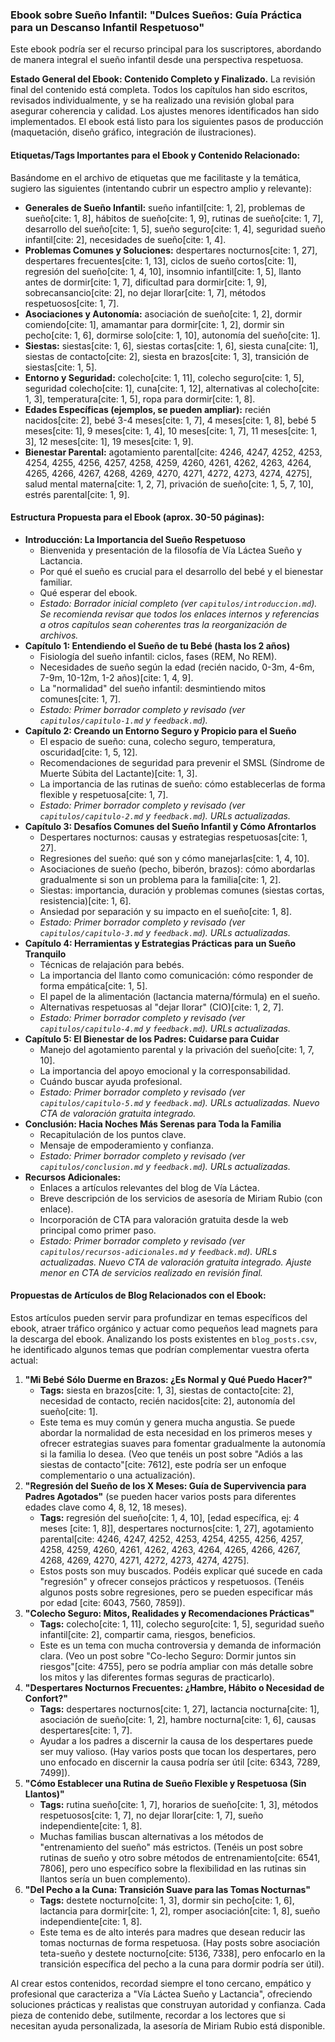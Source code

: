 ### **Ebook sobre Sueño Infantil: "Dulces Sueños: Guía Práctica para un Descanso Infantil Respetuoso"**

Este ebook podría ser el recurso principal para los suscriptores, abordando de manera integral el sueño infantil desde una perspectiva respetuosa.

**Estado General del Ebook: Contenido Completo y Finalizado.**
La revisión final del contenido está completa. Todos los capítulos han sido escritos, revisados individualmente, y se ha realizado una revisión global para asegurar coherencia y calidad. Los ajustes menores identificados han sido implementados. El ebook está listo para los siguientes pasos de producción (maquetación, diseño gráfico, integración de ilustraciones).

#### **Etiquetas/Tags Importantes para el Ebook y Contenido Relacionado:**

Basándome en el archivo de etiquetas que me facilitaste y la temática, sugiero las siguientes (intentando cubrir un espectro amplio y relevante):

* **Generales de Sueño Infantil:** sueño infantil[cite: 1, 2], problemas de sueño[cite: 1, 8], hábitos de sueño[cite: 1, 9], rutinas de sueño[cite: 1, 7], desarrollo del sueño[cite: 1, 5], sueño seguro[cite: 1, 4], seguridad sueño infantil[cite: 2], necesidades de sueño[cite: 1, 4].
* **Problemas Comunes y Soluciones:** despertares nocturnos[cite: 1, 27], despertares frecuentes[cite: 1, 13], ciclos de sueño cortos[cite: 1], regresión del sueño[cite: 1, 4, 10], insomnio infantil[cite: 1, 5], llanto antes de dormir[cite: 1, 7], dificultad para dormir[cite: 1, 9], sobrecansancio[cite: 2], no dejar llorar[cite: 1, 7], métodos respetuosos[cite: 1, 7].
* **Asociaciones y Autonomía:** asociación de sueño[cite: 1, 2], dormir comiendo[cite: 1], amamantar para dormir[cite: 1, 2], dormir sin pecho[cite: 1, 6], dormirse solo[cite: 1, 10], autonomía del sueño[cite: 1].
* **Siestas:** siestas[cite: 1, 6], siestas cortas[cite: 1, 6], siesta cuna[cite: 1], siestas de contacto[cite: 2], siesta en brazos[cite: 1, 3], transición de siestas[cite: 1, 5].
* **Entorno y Seguridad:** colecho[cite: 1, 11], colecho seguro[cite: 1, 5], seguridad colecho[cite: 1], cuna[cite: 1, 12], alternativas al colecho[cite: 1, 3], temperatura[cite: 1, 5], ropa para dormir[cite: 1, 8].
* **Edades Específicas (ejemplos, se pueden ampliar):** recién nacidos[cite: 2], bebé 3-4 meses[cite: 1, 7], 4 meses[cite: 1, 8], bebé 5 meses[cite: 1], 9 meses[cite: 1, 4], 10 meses[cite: 1, 7], 11 meses[cite: 1, 3], 12 meses[cite: 1], 19 meses[cite: 1, 9].
* **Bienestar Parental:** agotamiento parental[cite: 4246, 4247, 4252, 4253, 4254, 4255, 4256, 4257, 4258, 4259, 4260, 4261, 4262, 4263, 4264, 4265, 4266, 4267, 4268, 4269, 4270, 4271, 4272, 4273, 4274, 4275], salud mental materna[cite: 1, 2, 7], privación de sueño[cite: 1, 5, 7, 10], estrés parental[cite: 1, 9].

#### **Estructura Propuesta para el Ebook (aprox. 30-50 páginas):**

* **Introducción: La Importancia del Sueño Respetuoso**
    * Bienvenida y presentación de la filosofía de Vía Láctea Sueño y Lactancia.
    * Por qué el sueño es crucial para el desarrollo del bebé y el bienestar familiar.
    * Qué esperar del ebook.
    * *Estado: Borrador inicial completo (ver `capitulos/introduccion.md`). Se recomienda revisar que todos los enlaces internos y referencias a otros capítulos sean coherentes tras la reorganización de archivos.*
* **Capítulo 1: Entendiendo el Sueño de tu Bebé (hasta los 2 años)**
    * Fisiología del sueño infantil: ciclos, fases (REM, No REM).
    * Necesidades de sueño según la edad (recién nacido, 0-3m, 4-6m, 7-9m, 10-12m, 1-2 años)[cite: 1, 4, 9].
    * La "normalidad" del sueño infantil: desmintiendo mitos comunes[cite: 1, 7].
    * *Estado: Primer borrador completo y revisado (ver `capitulos/capitulo-1.md` y `feedback.md`).*
* **Capítulo 2: Creando un Entorno Seguro y Propicio para el Sueño**
    * El espacio de sueño: cuna, colecho seguro, temperatura, oscuridad[cite: 1, 5, 12].
    * Recomendaciones de seguridad para prevenir el SMSL (Síndrome de Muerte Súbita del Lactante)[cite: 1, 3].
    * La importancia de las rutinas de sueño: cómo establecerlas de forma flexible y respetuosa[cite: 1, 7].
    * *Estado: Primer borrador completo y revisado (ver `capitulos/capitulo-2.md` y `feedback.md`). URLs actualizadas.*
* **Capítulo 3: Desafíos Comunes del Sueño Infantil y Cómo Afrontarlos**
    * Despertares nocturnos: causas y estrategias respetuosas[cite: 1, 27].
    * Regresiones del sueño: qué son y cómo manejarlas[cite: 1, 4, 10].
    * Asociaciones de sueño (pecho, biberón, brazos): cómo abordarlas gradualmente si son un problema para la familia[cite: 1, 2].
    * Siestas: importancia, duración y problemas comunes (siestas cortas, resistencia)[cite: 1, 6].
    * Ansiedad por separación y su impacto en el sueño[cite: 1, 8].
    * *Estado: Primer borrador completo y revisado (ver `capitulos/capitulo-3.md` y `feedback.md`). URLs actualizadas.*
* **Capítulo 4: Herramientas y Estrategias Prácticas para un Sueño Tranquilo**
    * Técnicas de relajación para bebés.
    * La importancia del llanto como comunicación: cómo responder de forma empática[cite: 1, 5].
    * El papel de la alimentación (lactancia materna/fórmula) en el sueño.
    * Alternativas respetuosas al "dejar llorar" (CIO)[cite: 1, 2, 7].
    * *Estado: Primer borrador completo y revisado (ver `capitulos/capitulo-4.md` y `feedback.md`). URLs actualizadas.*
* **Capítulo 5: El Bienestar de los Padres: Cuidarse para Cuidar**
    * Manejo del agotamiento parental y la privación del sueño[cite: 1, 7, 10].
    * La importancia del apoyo emocional y la corresponsabilidad.
    * Cuándo buscar ayuda profesional.
    * *Estado: Primer borrador completo y revisado (ver `capitulos/capitulo-5.md` y `feedback.md`). URLs actualizadas. Nuevo CTA de valoración gratuita integrado.*
* **Conclusión: Hacia Noches Más Serenas para Toda la Familia**
    * Recapitulación de los puntos clave.
    * Mensaje de empoderamiento y confianza.
    * *Estado: Primer borrador completo y revisado (ver `capitulos/conclusion.md` y `feedback.md`). URLs actualizadas.*
* **Recursos Adicionales:**
    * Enlaces a artículos relevantes del blog de Vía Láctea.
    * Breve descripción de los servicios de asesoría de Miriam Rubio (con enlace).
    * Incorporación de CTA para valoración gratuita desde la web principal como primer paso.
    * *Estado: Primer borrador completo y revisado (ver `capitulos/recursos-adicionales.md` y `feedback.md`). URLs actualizadas. Nuevo CTA de valoración gratuita integrado. Ajuste menor en CTA de servicios realizado en revisión final.*

#### **Propuestas de Artículos de Blog Relacionados con el Ebook:**

Estos artículos pueden servir para profundizar en temas específicos del ebook, atraer tráfico orgánico y actuar como pequeños lead magnets para la descarga del ebook. Analizando los posts existentes en `blog_posts.csv`, he identificado algunos temas que podrían complementar vuestra oferta actual:

1.  **"Mi Bebé Sólo Duerme en Brazos: ¿Es Normal y Qué Puedo Hacer?"**
    * **Tags:** siesta en brazos[cite: 1, 3], siestas de contacto[cite: 2], necesidad de contacto, recién nacidos[cite: 2], autonomía del sueño[cite: 1].
    * Este tema es muy común y genera mucha angustia. Se puede abordar la normalidad de esta necesidad en los primeros meses y ofrecer estrategias suaves para fomentar gradualmente la autonomía si la familia lo desea. (Veo que tenéis un post sobre "Adiós a las siestas de contacto"[cite: 7612], este podría ser un enfoque complementario o una actualización).
2.  **"Regresión del Sueño de los X Meses: Guía de Supervivencia para Padres Agotados"** (se pueden hacer varios posts para diferentes edades clave como 4, 8, 12, 18 meses).
    * **Tags:** regresión del sueño[cite: 1, 4, 10], [edad específica, ej: 4 meses [cite: 1, 8]], despertares nocturnos[cite: 1, 27], agotamiento parental[cite: 4246, 4247, 4252, 4253, 4254, 4255, 4256, 4257, 4258, 4259, 4260, 4261, 4262, 4263, 4264, 4265, 4266, 4267, 4268, 4269, 4270, 4271, 4272, 4273, 4274, 4275].
    * Estos posts son muy buscados. Podéis explicar qué sucede en cada "regresión" y ofrecer consejos prácticos y respetuosos. (Tenéis algunos posts sobre regresiones, pero se pueden especificar más por edad [cite: 6043, 7560, 7859]).
3.  **"Colecho Seguro: Mitos, Realidades y Recomendaciones Prácticas"**
    * **Tags:** colecho[cite: 1, 11], colecho seguro[cite: 1, 5], seguridad sueño infantil[cite: 2], compartir cama, riesgos, beneficios.
    * Este es un tema con mucha controversia y demanda de información clara. (Veo un post sobre "Co-lecho Seguro: Dormir juntos sin riesgos"[cite: 4755], pero se podría ampliar con más detalle sobre los mitos y las diferentes formas seguras de practicarlo).
4.  **"Despertares Nocturnos Frecuentes: ¿Hambre, Hábito o Necesidad de Confort?"**
    * **Tags:** despertares nocturnos[cite: 1, 27], lactancia nocturna[cite: 1], asociación de sueño[cite: 1, 2], hambre nocturna[cite: 1, 6], causas despertares[cite: 1, 7].
    * Ayudar a los padres a discernir la causa de los despertares puede ser muy valioso. (Hay varios posts que tocan los despertares, pero uno enfocado en discernir la causa podría ser útil [cite: 6343, 7289, 7499]).
5.  **"Cómo Establecer una Rutina de Sueño Flexible y Respetuosa (Sin Llantos)"**
    * **Tags:** rutina sueño[cite: 1, 7], horarios de sueño[cite: 1, 3], métodos respetuosos[cite: 1, 7], no dejar llorar[cite: 1, 7], sueño independiente[cite: 1, 8].
    * Muchas familias buscan alternativas a los métodos de "entrenamiento del sueño" más estrictos. (Tenéis un post sobre rutinas de sueño y otro sobre métodos de entrenamiento[cite: 6541, 7806], pero uno específico sobre la flexibilidad en las rutinas sin llantos sería un buen complemento).
6.  **"Del Pecho a la Cuna: Transición Suave para las Tomas Nocturnas"**
    * **Tags:** destete nocturno[cite: 1, 3], dormir sin pecho[cite: 1, 6], lactancia para dormir[cite: 1, 2], romper asociación[cite: 1, 8], sueño independiente[cite: 1, 8].
    * Este tema es de alto interés para madres que desean reducir las tomas nocturnas de forma respetuosa. (Hay posts sobre asociación teta-sueño y destete nocturno[cite: 5136, 7338], pero enfocarlo en la transición específica del pecho a la cuna para dormir podría ser útil).

Al crear estos contenidos, recordad siempre el tono cercano, empático y profesional que caracteriza a "Vía Láctea Sueño y Lactancia", ofreciendo soluciones prácticas y realistas que construyan autoridad y confianza. Cada pieza de contenido debe, sutilmente, recordar a los lectores que si necesitan ayuda personalizada, la asesoría de Miriam Rubio está disponible.